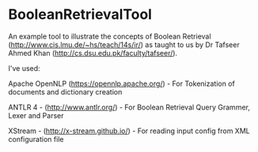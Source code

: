 # BooleanRetrievalTool

An example tool to illustrate the concepts of Boolean Retrieval (http://www.cis.lmu.de/~hs/teach/14s/ir/) as taught to us by Dr Tafseer Ahmed Khan (http://cs.dsu.edu.pk/faculty/tafseer/). 

I've used:

Apache OpenNLP (https://opennlp.apache.org/) - For Tokenization of documents and dictionary creation

ANTLR 4 - (http://www.antlr.org/) - For Boolean Retrieval Query Grammer, Lexer and Parser

XStream - (http://x-stream.github.io/) - For reading input config from XML configuration file


